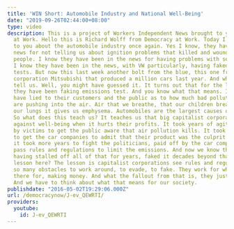 ```yaml
---
title: 'WIN Short: Automobile Industry and National Well-Being'
date: "2019-09-26T02:44:00+08:00"
type: video
description: This is a project of Workers Independent News brought to you by Democracy
  at Work. Hello this is Richard Wolff from Democracy at Work. Today I want to talk
  to you about the automobile industry once again. Yes I know, they have been in the
  news for not telling us about ignition problems that killed and wounded a lot of
  people. I know they have been in the news for having problems with seatbelts. And
  I know they have been in the news, with VW particularly, having faked emissions
  tests. But now this last week another bolt from the blue, this one from the Japanese
  corporation Mitsubishi that produced a million cars last year. And what did they
  tell us. Well, you might have guessed it. It turns out that for the last 2o years
  they have been faking emissions test. And you know what that means. It means they
  have lied to their customers and the public as to how much bad pollution their cars
  are pushing into the air. Air that we breathe, that our children breath, that hurts
  our lungs it gives us emphysema. Automobiles are the largest causes of air pollution
  So what does this teach us? It teaches us that big capitalist corporations fight
  against well-being when it hurts their profits. It took years of agitation by doctors,
  by victims to get the public aware that air pollution kills. It took more years
  to get the car companies to admit that their product was the culprit here. Then
  it took more years to fight the politicians, paid off by the car companies, to finally
  pass rules and regulations to limit the emissions. And now we know the corporations,
  having stalled off all of that for years, faked it decades beyond that. What’s the
  lesson here? The lesson is capitalist corporations see rules and regulations as
  so many obstacles to work around, to evade, to fake. They work for what they are
  there for, making money. And what the fallout from that is, they just don’t care.
  And we have to think about what that means for our society.
publishdate: "2016-05-02T19:29:06.000Z"
url: /democracynow/J-ev_QEWRTI/
providers:
  youtube:
    id: J-ev_QEWRTI
---
```

